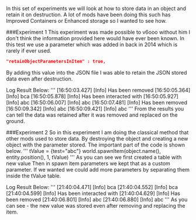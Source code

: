 In this set of experiments we will look at how to store data in an object and retain it on destruction.
A lot of mods have been doing this such has Improved Containers or Enhanced storage so I wanted to see how.

###Experiment 1
This experiment was made possible to v6ooo without him I don't think the information provided here would have ever been known.
In this test we use a parameter which was added in back in 2014 which is rarely if ever used.

```JSON
"retainObjectParametersInItem" : true,
```

By adding this value into the JSON file I was able to retain the JSON stored data even after destruction.

Log Result Below:
'''
[16:50:03.427] [Info] Has been removed
[16:50:05.364] [Info] bca
[16:50:05.878] [Info] Has been interacted with
[16:50:05.927] [Info] abc
[16:50:06.007] [Info] abc
[16:50:07.481] [Info] Has been removed
[16:50:09.342] [Info] abc
[16:50:09.421] [Info] abc
'''
From the results you can tell the data was retained after it was removed and replaced on the ground.


###Experiment 2
So in this experiment I am doing the classical method that other mods used to store data. By destroying the object and creating a new object with the parameter stored.
The important part of the code is shown below.
'''
tValue = {test="abc"}
world.spawnItem(object.name(), entity.position(), 1, tValue)
'''
As you can see we first created a table with new value
Then in spawn item parameters we kept that as a custom parameter.
If we wanted we could add more parameters by separating them inside the tValue table.

Log Result Below:
'''
[21:40:04.471] [Info] bca
[21:40:04.552] [Info] bca
[21:40:04.599] [Info] Has been interacted with
[21:40:04.629] [Info] Has been removed
[21:40:06.801] [Info] abc
[21:40:06.880] [Info] abc
'''
As you can see - the new value was stored even after removing and replacing the item.
